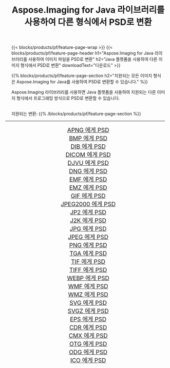﻿---
title: Aspose.Imaging for Java 라이브러리를 사용하여 다른 형식에서 PSD로 변환 
weight: 3920
url: /ko/java/conversion/to/psd 
lang: ko
langdirlevel: 2
locales: zh-hans,ja,it,ru,de,es,fr,nl,id,lt,pl,pt,vi,tr,ko,zh-hant,ar,hi,th,sv,cs,uk,he
description: Aspose.Imaging을 사용하면 Java를 사용하여 다른 형식에서 PSD로 변환할 수 있습니다.
---

{{< blocks/products/pf/feature-page-wrap >}}
{{< blocks/products/pf/feature-page-header h1="Aspose.Imaging for Java 라이브러리를 사용하여 이미지 파일을 PSD로 변환" h2="Java 플랫폼을 사용하여 다른 이미지 형식에서 PSD로 변환" downloadText="다운로드" >}}


{{% blocks/products/pf/feature-page-section  h2="지원되는 모든 이미지 형식은 Aspose.Imaging for Java를 사용하여 PSD로 변환할 수 있습니다." %}}
<p align=justify>Aspose.Imaging 라이브러리를 사용하면 Java 플랫폼을 사용하여 지원되는 다른 이미지 형식에서 프로그래밍 방식으로 PSD로 변환할 수 있습니다.</p>
<br/>
지원되는 변환:
{{% /blocks/products/pf/feature-page-section %}}
<div class="container-fluid productfamilypage bg-gray">
    <div class="convertypes bg-gray agp-content section">
        <div class="container">
		<hr style="margin-left:-20px;"/>
		<div class="row other-converters" style="gap: 10px;font-size: 19px;text-align:center;">
		    <div class='col-md-2 other-converter remove-lp remove-rp'><a href="/imaging/ko/java/conversion/apng-to-psd" style="padding:15px;">APNG 에게 PSD</a></div>
<div class='col-md-2 other-converter remove-lp remove-rp'><a href="/imaging/ko/java/conversion/bmp-to-psd" style="padding:15px;">BMP 에게 PSD</a></div>
<div class='col-md-2 other-converter remove-lp remove-rp'><a href="/imaging/ko/java/conversion/dib-to-psd" style="padding:15px;">DIB 에게 PSD</a></div>
<div class='col-md-2 other-converter remove-lp remove-rp'><a href="/imaging/ko/java/conversion/dicom-to-psd" style="padding:15px;">DICOM 에게 PSD</a></div>
<div class='col-md-2 other-converter remove-lp remove-rp'><a href="/imaging/ko/java/conversion/djvu-to-psd" style="padding:15px;">DJVU 에게 PSD</a></div>
<div class='col-md-2 other-converter remove-lp remove-rp'><a href="/imaging/ko/java/conversion/dng-to-psd" style="padding:15px;">DNG 에게 PSD</a></div>
<div class='col-md-2 other-converter remove-lp remove-rp'><a href="/imaging/ko/java/conversion/emf-to-psd" style="padding:15px;">EMF 에게 PSD</a></div>
<div class='col-md-2 other-converter remove-lp remove-rp'><a href="/imaging/ko/java/conversion/emz-to-psd" style="padding:15px;">EMZ 에게 PSD</a></div>
<div class='col-md-2 other-converter remove-lp remove-rp'><a href="/imaging/ko/java/conversion/gif-to-psd" style="padding:15px;">GIF 에게 PSD</a></div>
<div class='col-md-2 other-converter remove-lp remove-rp'><a href="/imaging/ko/java/conversion/jpeg2000-to-psd" style="padding:15px;">JPEG2000 에게 PSD</a></div>
<div class='col-md-2 other-converter remove-lp remove-rp'><a href="/imaging/ko/java/conversion/jp2-to-psd" style="padding:15px;">JP2 에게 PSD</a></div>
<div class='col-md-2 other-converter remove-lp remove-rp'><a href="/imaging/ko/java/conversion/j2k-to-psd" style="padding:15px;">J2K 에게 PSD</a></div>
<div class='col-md-2 other-converter remove-lp remove-rp'><a href="/imaging/ko/java/conversion/jpg-to-psd" style="padding:15px;">JPG 에게 PSD</a></div>
<div class='col-md-2 other-converter remove-lp remove-rp'><a href="/imaging/ko/java/conversion/jpeg-to-psd" style="padding:15px;">JPEG 에게 PSD</a></div>
<div class='col-md-2 other-converter remove-lp remove-rp'><a href="/imaging/ko/java/conversion/png-to-psd" style="padding:15px;">PNG 에게 PSD</a></div>
<div class='col-md-2 other-converter remove-lp remove-rp'><a href="/imaging/ko/java/conversion/tga-to-psd" style="padding:15px;">TGA 에게 PSD</a></div>
<div class='col-md-2 other-converter remove-lp remove-rp'><a href="/imaging/ko/java/conversion/tif-to-psd" style="padding:15px;">TIF 에게 PSD</a></div>
<div class='col-md-2 other-converter remove-lp remove-rp'><a href="/imaging/ko/java/conversion/tiff-to-psd" style="padding:15px;">TIFF 에게 PSD</a></div>
<div class='col-md-2 other-converter remove-lp remove-rp'><a href="/imaging/ko/java/conversion/webp-to-psd" style="padding:15px;">WEBP 에게 PSD</a></div>
<div class='col-md-2 other-converter remove-lp remove-rp'><a href="/imaging/ko/java/conversion/wmf-to-psd" style="padding:15px;">WMF 에게 PSD</a></div>
<div class='col-md-2 other-converter remove-lp remove-rp'><a href="/imaging/ko/java/conversion/wmz-to-psd" style="padding:15px;">WMZ 에게 PSD</a></div>
<div class='col-md-2 other-converter remove-lp remove-rp'><a href="/imaging/ko/java/conversion/svg-to-psd" style="padding:15px;">SVG 에게 PSD</a></div>
<div class='col-md-2 other-converter remove-lp remove-rp'><a href="/imaging/ko/java/conversion/svgz-to-psd" style="padding:15px;">SVGZ 에게 PSD</a></div>
<div class='col-md-2 other-converter remove-lp remove-rp'><a href="/imaging/ko/java/conversion/eps-to-psd" style="padding:15px;">EPS 에게 PSD</a></div>
<div class='col-md-2 other-converter remove-lp remove-rp'><a href="/imaging/ko/java/conversion/cdr-to-psd" style="padding:15px;">CDR 에게 PSD</a></div>
<div class='col-md-2 other-converter remove-lp remove-rp'><a href="/imaging/ko/java/conversion/cmx-to-psd" style="padding:15px;">CMX 에게 PSD</a></div>
<div class='col-md-2 other-converter remove-lp remove-rp'><a href="/imaging/ko/java/conversion/otg-to-psd" style="padding:15px;">OTG 에게 PSD</a></div>
<div class='col-md-2 other-converter remove-lp remove-rp'><a href="/imaging/ko/java/conversion/odg-to-psd" style="padding:15px;">ODG 에게 PSD</a></div>
<div class='col-md-2 other-converter remove-lp remove-rp'><a href="/imaging/ko/java/conversion/ico-to-psd" style="padding:15px;">ICO 에게 PSD</a></div>
                </div>
        </div>
    </div>
</div>
<br/>

